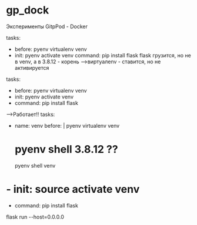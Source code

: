 # gp_dock
Эксперименты GitpPod - Docker 

tasks:
  - before:
      pyenv virtualenv venv
  - init: pyenv activate venv
  command: pip install flask
flask грузится, но не в venv,  а в 3.8.12 - корень
-->виртуалenv - ставится, но не активируется    

tasks:
  - before: pyenv virtualenv venv 
  - init: pyenv activate venv
  - command: pip install flask


-->Работает!!
  tasks:
  - name: venv
    before: |
      pyenv virtualenv venv 
      # pyenv shell 3.8.12 ??
      pyenv shell venv
  # - init: source activate venv
  - command: pip install flask


  flask run --host=0.0.0.0